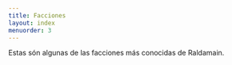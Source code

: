 ```yaml
---
title: Facciones
layout: index
menuorder: 3
---
```


Estas són algunas de las facciones más conocidas de Raldamain.

